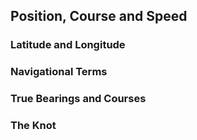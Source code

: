 ## Position, Course and Speed ##

### Latitude and Longitude ###

### Navigational Terms ###

### True Bearings and Courses ###

### The Knot ###



